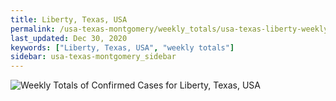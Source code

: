 ```yaml
---
title: Liberty, Texas, USA
permalink: /usa-texas-montgomery/weekly_totals/usa-texas-liberty-weekly_totals.html
last_updated: Dec 30, 2020
keywords: ["Liberty, Texas, USA", "weekly totals"]
sidebar: usa-texas-montgomery_sidebar
---
```


![Weekly Totals of Confirmed Cases for Liberty, Texas, USA](/covid_tracker/images/graphs/usa-texas-liberty-weekly_totals_graph.png)
